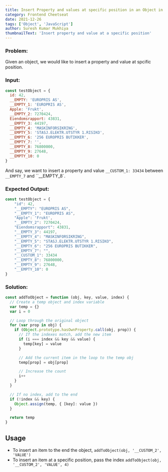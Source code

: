 ```yaml
---
title: Insert Property and values at specific position in an Object in JavaScript
category: Frontend Cheetseat
date: 2021-12-26
tags: ['Object', 'JavaScript']
author: Suresh Kumar Mukhiya
thumbnailText: 'Insert property and value at a specific position'
---
```


### Problem:

Given an object, we would like to insert a property and value at spcific position.

### Input:

```javascript
const testObject = {
  id: 42,
  __EMPTY: 'EUROPRIS AS',
  __EMPTY_1: 'EUROPRIS AS',
  Apple: 'Frukt',
  __EMPTY_2: 7270424,
  Eiendomsrapport: 43831,
  __EMPTY_3: 44197,
  __EMPTY_4: 'MASKINFORSIKRING',
  __EMPTY_5: 'STASJ.ELEKTR.UTSTYR 1.RISIKO',
  __EMPTY_6: '256 EUROPRIS BUTIKKER',
  __EMPTY_7: '',
  __EMPTY_8: 76800000,
  __EMPTY_9: 27648,
  __EMPTY_10: 0
}
```

And say, we want to insert a property and value `__CUSTOM_1: 33434` between `__EMPTY_7` and ``__EMPTY_8`.

### Expected Output:

```javascript
const testObject = {
    "id": 42,
    "__EMPTY": "EUROPRIS AS",
    "__EMPTY_1": "EUROPRIS AS",
    "Apple": 'Frukt',
    "__EMPTY_2": 7270424,
    "Eiendomsrapport": 43831,
    "__EMPTY_3": 44197,
    "__EMPTY_4": "MASKINFORSIKRING",
    "__EMPTY_5": "STASJ.ELEKTR.UTSTYR 1.RISIKO",
    "__EMPTY_6": "256 EUROPRIS BUTIKKER",
    "__EMPTY_7": "",
    "__CUSTOM_1": 33434
    "__EMPTY_8": 76800000,
    "__EMPTY_9": 27648,
    "__EMPTY_10": 0
}
```

### Solution:

```javascript
const addToObject = function (obj, key, value, index) {
  // Create a temp object and index variable
  var temp = {}
  var i = 0

  // Loop through the original object
  for (var prop in obj) {
    if (Object.prototype.hasOwnProperty.call(obj, prop)) {
      // If the indexes match, add the new item
      if (i === index && key && value) {
        temp[key] = value
      }

      // Add the current item in the loop to the temp obj
      temp[prop] = obj[prop]

      // Increase the count
      i++
    }
  }

  // If no index, add to the end
  if (!index && key) {
    Object.assign(temp, { [key]: value })
  }

  return temp
}
```

## Usage

- To insert an item to the end the object, `addToObject(obj, '__CUSTOM_2', 'VALUE')`
- To insert an item at a specific position, pass the index `addToObject(obj, '__CUSTOM_2', 'VALUE', 4)`

